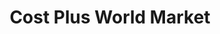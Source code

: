 ---
title: "Cost Plus World Market"
url: /escondido/cost-plus-world-market/
shop: Raumausstattung
---
